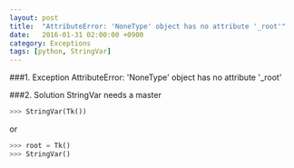 ```yaml
---
layout: post
title:  "AttributeError: 'NoneType' object has no attribute '_root'"
date:   2016-01-31 02:00:00 +0900
category: Exceptions
tags: [python, StringVar]
---
```

###1. Exception
AttributeError: 'NoneType' object has no attribute '_root'


###2. Solution
StringVar needs a master

``` python
>>> StringVar(Tk())
```
or

``` python
>>> root = Tk()
>>> StringVar()
```
